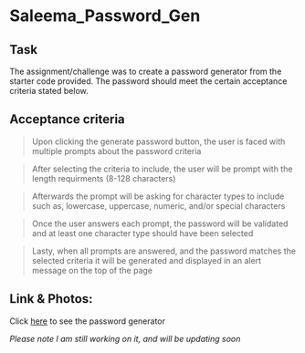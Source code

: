 # Saleema_Password_Gen

## Task
The assignment/challenge was to create a password generator from the starter code provided. The password should meet the certain acceptance criteria stated below.

## Acceptance criteria
> Upon clicking the generate password button, the user is faced with multiple prompts about the password criteria

> After selecting the criteria to include, the user will be prompt with the length requirments (8-128 characters)

> Afterwards the prompt will be asking for character types to include such as, lowercase, uppercase, numeric, and/or special characters

> Once the user answers each prompt, the password will be validated and at least one character type should have been selected

> Lasty, when all prompts are answered, and the password matches the selected criteria it will be generated and displayed in an alert message on the top of the page

## Link & Photos:

Click [here](http://127.0.0.1:5500/friendly-parakeet-main/friendly-parakeet-main/Develop/index.html) to see the password generator





*Please note I am still working on it, and will be updating soon*

